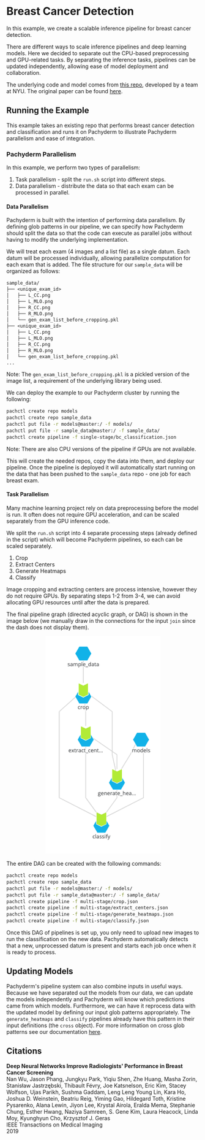 # Breast Cancer Detection

In this example, we create a scalable inference pipeline for breast cancer detection.

There are different ways to scale inference pipelines and deep learning models. Here we decided to separate out the CPU-based preprocessing and GPU-related tasks. By separating the inference tasks, pipelines can be updated independently, allowing ease of model deployment and collaboration.

The underlying code and model comes from [this repo](https://github.com/nyukat/breast_cancer_classifier), developed by a team at NYU. The original paper can be found [here](https://ieeexplore.ieee.org/document/8861376).


## Running the Example

This example takes an existing repo that performs breast cancer detection and classification and runs it on Pachyderm to illustrate Pachyderm parallelism and ease of integration.

### Pachyderm Parallelism

In this example, we perform two types of parallelism:

1. Task parallelism - split the `run.sh` script into different steps.
2. Data parallelism - distribute the data so that each exam can be processed in parallel.

#### Data Parallelism

Pachyderm is built with the intention of performing data parallelism. By defining glob patterns in our pipeline, we can specify how Pachyderm should split the data so that the code can execute as parallel jobs without having to modify the underlying implementation.

We will treat each exam (4 images and a list file) as a single datum. Each datum will be processed individually, allowing parallelize computation for each exam that is added. The file structure for our `sample_data` will be organized as follows:

```
sample_data/
├── <unique_exam_id>
│   ├── L_CC.png
│   ├── L_MLO.png
│   ├── R_CC.png
│   ├── R_MLO.png
│   └── gen_exam_list_before_cropping.pkl
├── <unique_exam_id>
│   ├── L_CC.png
│   ├── L_MLO.png
│   ├── R_CC.png
│   ├── R_MLO.png
│   └── gen_exam_list_before_cropping.pkl
...
```

Note: The `gen_exam_list_before_cropping.pkl` is a pickled version of the image list, a requirement of the underlying library being used.

We can deploy the example to our Pachyderm cluster by running the following:

```bash
pachctl create repo models
pachctl create repo sample_data
pachctl put file -r models@master:/ -f models/
pachctl put file -r sample_data@master:/ -f sample_data/
pachctl create pipeline -f single-stage/bc_classification.json
```

Note: There are also CPU versions of the pipeline if GPUs are not available.

This will create the needed repos, copy the data into them, and deploy our pipeline. Once the pipeline is deployed it will automatically start running on the data that has been pushed to the `sample_data` repo - one job for each breast exam.

#### Task Parallelism

Many machine learning project rely on data preprocessing before the model is run. It often does not require GPU acceleration, and can be scaled separately from the GPU inference code.

We split the `run.sh` script into 4 separate processing steps (already defined in the script) which will become Pachyderm pipelines, so each can be scaled separately.

1. Crop
2. Extract Centers
3. Generate Heatmaps
4. Classify

Image cropping and extracting centers are process intensive, however they do not require GPUs. By separating steps 1-2 from 3-4, we can avoid allocating GPU resources until after the data is prepared.

The final pipeline graph (directed acyclic graph, or DAG) is shown in the image below (we  manually draw in the connections for the input `join` since the dash does not display them).

<p align="center">
  <img width="300" src="images/bc_dag.png">
</p>

The entire DAG can be created with the following commands:

```bash
pachctl create repo models
pachctl create repo sample_data
pachctl put file -r models@master:/ -f models/
pachctl put file -r sample_data@master:/ -f sample_data/
pachctl create pipeline -f multi-stage/crop.json
pachctl create pipeline -f multi-stage/extract_centers.json
pachctl create pipeline -f multi-stage/generate_heatmaps.json
pachctl create pipeline -f multi-stage/classify.json
```

Once this DAG of pipelines is set up, you only need to upload new images to run the classification on the new data. Pachyderm automatically detects that a new, unprocessed datum is present and starts each job once when it is ready to process.

## Updating Models

Pachyderm's pipeline system can also combine inputs in useful ways. Because we have separated out the models from our data, we can update the models independently and Pachyderm will know which predictions came from which models. Furthermore, we can have it reprocess data with the updated model by defining our input glob patterns appropriately. The `generate_heatmaps` and `classify` pipelines already have this pattern in their input definitions (the `cross` object). For more information on cross glob patterns see our documentation [here](https://docs.pachyderm.com/latest/concepts/pipeline-concepts/datum/cross-union/#cross-input).


## Citations

**Deep Neural Networks Improve Radiologists' Performance in Breast Cancer Screening**\
Nan Wu, Jason Phang, Jungkyu Park, Yiqiu Shen, Zhe Huang, Masha Zorin, Stanisław Jastrzębski, Thibault Févry, Joe Katsnelson, Eric Kim, Stacey Wolfson, Ujas Parikh, Sushma Gaddam, Leng Leng Young Lin, Kara Ho, Joshua D. Weinstein, Beatriu Reig, Yiming Gao, Hildegard Toth, Kristine Pysarenko, Alana Lewin, Jiyon Lee, Krystal Airola, Eralda Mema, Stephanie Chung, Esther Hwang, Naziya Samreen, S. Gene Kim, Laura Heacock, Linda Moy, Kyunghyun Cho, Krzysztof J. Geras\
IEEE Transactions on Medical Imaging\
2019
